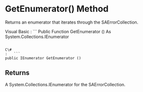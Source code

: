 <!-- loio3c18cf376c5f1014affebe84db911ddd -->

# GetEnumerator\(\) Method

Returns an enumerator that iterates through the SAErrorCollection.



Visual Basic
:   ```
Public Function GetEnumerator () As System.Collections.IEnumerator
```

C\#
:   ```
public IEnumerator GetEnumerator ()
```



## Returns

A System.Collections.IEnumerator for the SAErrorCollection.

